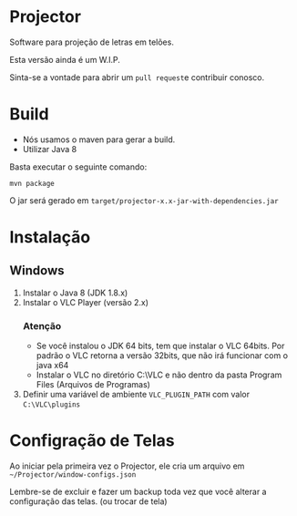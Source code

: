 Projector
=========

Software para projeção de letras em telões.

Esta versão ainda é um W.I.P.

Sinta-se a vontade para abrir um `pull request`e contribuir conosco.

Build
=====
- Nós usamos o maven para gerar a build.
- Utilizar Java 8

Basta executar o seguinte comando:

```
mvn package
```

O jar será gerado em `target/projector-x.x-jar-with-dependencies.jar`

Instalação
==========

## Windows

1. Instalar o Java 8 (JDK 1.8.x)
2. Instalar o VLC Player (versão 2.x)
   ### Atenção
   - Se você instalou o JDK 64 bits, tem que instalar o VLC 64bits. Por padrão o VLC retorna a versão 32bits, que não irá funcionar com o java x64
   - Instalar o VLC no diretório C:\VLC e não dentro da pasta Program Files (Arquivos de Programas)
3. Definir uma variável de ambiente `VLC_PLUGIN_PATH` com valor `C:\VLC\plugins`


Configração de Telas
====================

Ao iniciar pela primeira vez o Projector, ele cria um arquivo em `~/Projector/window-configs.json`

Lembre-se de excluir e fazer um backup toda vez que você alterar a configuração das telas. (ou trocar de tela)
